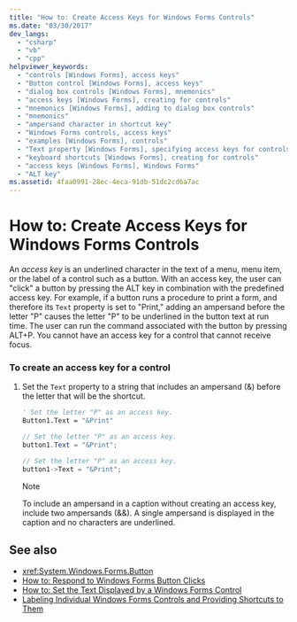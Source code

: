 ```yaml
---
title: "How to: Create Access Keys for Windows Forms Controls"
ms.date: "03/30/2017"
dev_langs: 
  - "csharp"
  - "vb"
  - "cpp"
helpviewer_keywords: 
  - "controls [Windows Forms], access keys"
  - "Button control [Windows Forms], access keys"
  - "dialog box controls [Windows Forms], mnemonics"
  - "access keys [Windows Forms], creating for controls"
  - "mnemonics [Windows Forms], adding to dialog box controls"
  - "mnemonics"
  - "ampersand character in shortcut key"
  - "Windows Forms controls, access keys"
  - "examples [Windows Forms], controls"
  - "Text property [Windows Forms], specifying access keys for controls"
  - "keyboard shortcuts [Windows Forms], creating for controls"
  - "access keys [Windows Forms], Windows Forms"
  - "ALT key"
ms.assetid: 4faa0991-28ec-4eca-91db-51dc2cd6a7ac
---
```

# How to: Create Access Keys for Windows Forms Controls
An *access key* is an underlined character in the text of a menu, menu item, or the label of a control such as a button. With an access key, the user can "click" a button by pressing the ALT key in combination with the predefined access key. For example, if a button runs a procedure to print a form, and therefore its `Text` property is set to "Print," adding an ampersand before the letter "P" causes the letter "P" to be underlined in the button text at run time. The user can run the command associated with the button by pressing ALT+P. You cannot have an access key for a control that cannot receive focus.  
  
### To create an access key for a control  
  
1. Set the `Text` property to a string that includes an ampersand (&) before the letter that will be the shortcut.  
  
    ```vb  
    ' Set the letter "P" as an access key.  
    Button1.Text = "&Print"  
    ```  
  
    ```csharp  
    // Set the letter "P" as an access key.  
    button1.Text = "&Print";  
    ```  
  
    ```cpp  
    // Set the letter "P" as an access key.  
    button1->Text = "&Print";  
    ```  
  
    > [!NOTE]
    >  To include an ampersand in a caption without creating an access key, include two ampersands (&&). A single ampersand is displayed in the caption and no characters are underlined.  
  
## See also

- <xref:System.Windows.Forms.Button>
- [How to: Respond to Windows Forms Button Clicks](how-to-respond-to-windows-forms-button-clicks.md)
- [How to: Set the Text Displayed by a Windows Forms Control](how-to-set-the-text-displayed-by-a-windows-forms-control.md)
- [Labeling Individual Windows Forms Controls and Providing Shortcuts to Them](labeling-individual-windows-forms-controls-and-providing-shortcuts-to-them.md)
